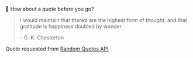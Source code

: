 📣 How about a quote before you go?

> I would maintain that thanks are the highest form of thought, and that gratitude is happiness doubled by wonder.
>
> <p>- G. K. Chesterton</p>

Quote requested from [Random Quotes API](https://github.com/lukePeavey/quotable)
